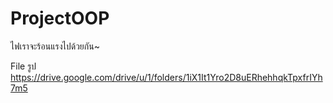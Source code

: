 # ProjectOOP
ไฟเราจะร้อนแรงไปด้วยกัน~

File รูป
https://drive.google.com/drive/u/1/folders/1iX1It1Yro2D8uERhehhqkTpxfrIYh7m5
